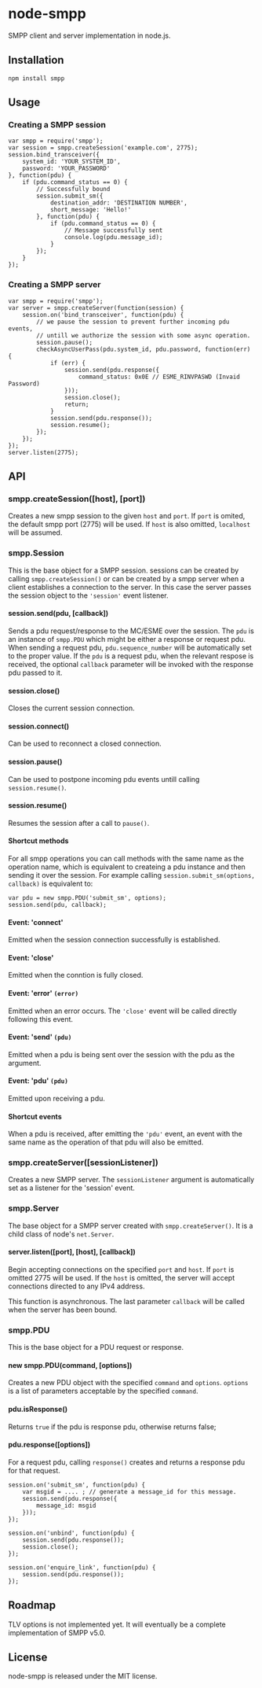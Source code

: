 node-smpp
=========
SMPP client and server implementation in node.js.


Installation
------------

    npm install smpp

Usage
-----
### Creating a SMPP session

    var smpp = require('smpp');
    var session = smpp.createSession('example.com', 2775);
    session.bind_transceiver({
        system_id: 'YOUR_SYSTEM_ID',
        password: 'YOUR_PASSWORD'
    }, function(pdu) {
        if (pdu.command_status == 0) {
            // Successfully bound
            session.submit_sm({
                destination_addr: 'DESTINATION NUMBER',
                short_message: 'Hello!'
            }, function(pdu) {
                if (pdu.command_status == 0) {
                    // Message successfully sent
                    console.log(pdu.message_id);
                }
			});
        }
    });

### Creating a SMPP server

    var smpp = require('smpp');
    var server = smpp.createServer(function(session) {
        session.on('bind_transceiver', function(pdu) {
            // we pause the session to prevent further incoming pdu events,
            // untill we authorize the session with some async operation.
            session.pause();
            checkAsyncUserPass(pdu.system_id, pdu.password, function(err) {
                if (err) {
                    session.send(pdu.response({
                        command_status: 0x0E // ESME_RINVPASWD (Invaid Password)
                    }));
                    session.close();
                    return;
                }
                session.send(pdu.response());
                session.resume();
            });
        });
    });
    server.listen(2775);

API
-------

### smpp.createSession([host], [port])
Creates a new smpp session to the given `host` and `port`. If `port` is omited,
the default smpp port (2775) will be used. If `host` is also omitted, `localhost`
will be assumed.

### smpp.Session
This is the base object for a SMPP session. sessions can be created by calling
`smpp.createSession()` or can be created by a smpp server when a client
establishes a connection to the server. In this case the server passes the
session object to the `'session'` event listener.

#### session.send(pdu, [callback])
Sends a pdu request/response to the MC/ESME over the session.
The `pdu` is an instance of `smpp.PDU` which might be either a response or
request pdu.
When sending a request pdu, `pdu.sequence_number` will be automatically set to
the proper value.
If the `pdu` is a request pdu, when the relevant respose is received, the
optional `callback` parameter will be invoked with the response pdu passed to it.

#### session.close()
Closes the current session connection.

#### session.connect()
Can be used to reconnect a closed connection.

#### session.pause()
Can be used to postpone incoming pdu events untill calling `session.resume()`.

#### session.resume()
Resumes the session after a call to `pause()`.

#### Shortcut methods
For all smpp operations you can call methods with the same name as the operation
name, which is equivalent to createing a pdu instance and then sending it over
the session.
For example calling `session.submit_sm(options, callback)` is equivalent to:

    var pdu = new smpp.PDU('submit_sm', options);
    session.send(pdu, callback);

#### Event: 'connect'
Emitted when the session connection successfully is established.

#### Event: 'close'
Emitted when the conntion is fully closed.

#### Event: 'error' `(error)`
Emitted when an error occurs. The `'close'` event will be called directly
following this event.

#### Event: 'send' `(pdu)`
Emitted when a pdu is being sent over the session with the pdu as the argument.

#### Event: 'pdu' `(pdu)`
Emitted upon receiving a pdu.

#### Shortcut events
When a pdu is received, after emitting the `'pdu'` event, an event with the same
name as the operation of that pdu will also be emitted.

### smpp.createServer([sessionListener])
Creates a new SMPP server. The `sessionListener` argument is automatically set
as a listener for the 'session' event.

### smpp.Server
The base object for a SMPP server created with `smpp.createServer()`.
It is a child class of node's `net.Server`.

#### server.listen([port], [host], [callback])
Begin accepting connections on the specified `port` and `host`. If `port` is
omitted 2775 will be used. If the `host` is omitted, the server will accept
connections directed to any IPv4 address.

This function is asynchronous. The last parameter `callback` will be called when
the server has been bound.

### smpp.PDU
This is the base object for a PDU request or response.

#### new smpp.PDU(command, [options])
Creates a new PDU object with the specified `command` and `options`.
`options` is a list of parameters acceptable by the specified `command`.

#### pdu.isResponse()
Returns `true` if the pdu is response pdu, otherwise returns false;

#### pdu.response([options])
For a request pdu, calling `response()` creates and returns a response pdu for
that request.

    session.on('submit_sm', function(pdu) {
        var msgid = .... ; // generate a message_id for this message.
        session.send(pdu.response({
            message_id: msgid
        }));
    });

    session.on('unbind', function(pdu) {
        session.send(pdu.response());
        session.close();
    });

    session.on('enquire_link', function(pdu) {
        session.send(pdu.response());
    });

Roadmap
-------
TLV options is not implemented yet.
It will eventually be a complete implementation of SMPP v5.0.

License
-------
node-smpp is released under the MIT license.
